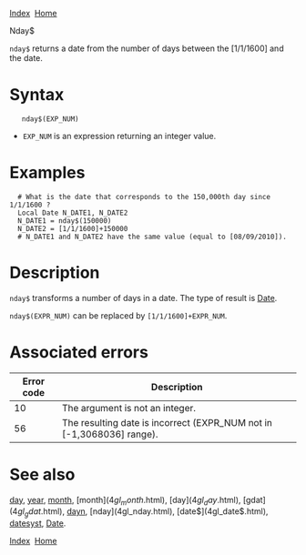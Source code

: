 [Index](index.html)  [Home](getting-started_home.html)

Nday$

`nday$` returns a date from the number of days between the [1/1/1600] and the date.

# Syntax

```
   nday$(EXP_NUM)
```

* `EXP_NUM` is an expression returning an integer value.

# Examples

```
  # What is the date that corresponds to the 150,000th day since 1/1/1600 ?
  Local Date N_DATE1, N_DATE2
  N_DATE1 = nday$(150000)
  N_DATE2 = [1/1/1600]+150000
  # N_DATE1 and N_DATE2 have the same value (equal to [08/09/2010]).
```

# Description

`nday$` transforms a number of days in a date. The type of result is [Date](4gl_date.html).

`nday$(EXPR_NUM)` can be replaced by `[1/1/1600]+EXPR_NUM`.

# Associated errors

| Error code | Description |
| --- | --- |
| 10 | The argument is not an integer. |
| 56 | The resulting date is incorrect (EXPR\_NUM not in [-1,3068036] range). |

# See also

[day](4gl_day.html), [year](4gl_year.html), [month](4gl_month.html), [month$](4gl_month$.html), [day$](4gl_day$.html), [gdat$](4gl_gdat$.html), [dayn](4gl_day$.html), [nday](4gl_nday.html), [date$](4gl_date$.html), [datesyst](4gl_datesyst.html), [Date](4gl_date.html).

  

[Index](index.html)  [Home](getting-started_home.html)